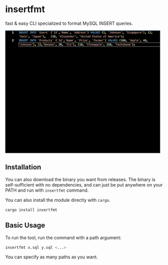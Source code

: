# insertfmt

fast & easy CLI specialized to format MySQL INSERT queries.

![preview](./images/preview.gif)

## Installation

You can also download the binary you want from releases. The binary is
self-sufficient with no dependencies, and can just be put anywhere on your PATH
and run with `insertfmt` command.

You can also install the module directly with `cargo`.

```
cargo install insertfmt
```

## Basic Usage

To run the tool, run the command with a path argument:

```bash
insertfmt x.sql y.sql <...>
```

You can specify as many paths as you want.
